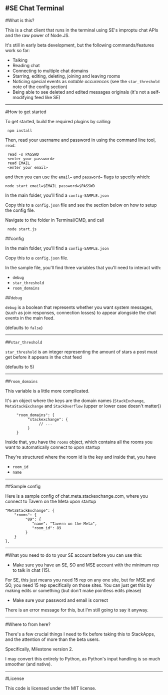 #SE Chat Terminal
---
#What is this?

This is a chat client that runs in the terminal using SE's improptu chat APIs and the raw power of Node.JS.

It's still in early beta development, but the following commands/features work so far:

 - Talking
 - Reading chat
 - Connecting to multiple chat domains
 - Starring, editing, deleting, joining and leaving rooms
 - Noticing special events as _notable occurences_ (see the `star_threshold` note of the config section)
 - Being able to see deleted and edited messages originals (it's not a self-modifying feed like SE)

---
#How to get started

To get started, build the required plugins by calling:

     npm install

Then, read your username and password in using the command line tool, `read`:

     read -s PASSWD
     <enter your password>
     read EMAIL
     <enter your email>

and then you can use the `email=` and `password=` flags to specify which:

    node start email=$EMAIL password=$PASSWD

In the main folder, you'll find a `config-SAMPLE.json`

Copy this to a `config.json` file and see the section below on how to setup the config file.

Navigate to the folder in Terminal/CMD, and call

     node start.js

##config

In the main folder, you'll find a `config-SAMPLE.json`

Copy this to a `config.json` file.

In the sample file, you'll find three variables that you'll need to interact with:


 - `debug`
 - `star_threshold`
 - `room_domains`

 ##`debug`

 `debug` is a boolean that represents whether you want system messages, (such as join responses, connection losses) to appear alongside the chat events in the main feed.

 (defaults to `false`)

 ---
 ##`star_threshold`

 `star_threshold` is an integer representing the amount of stars a post must get before it appears in the chat feed

 (defaults to 5)

 ---
 ##`room_domains`

 This variable is a little more complicated.

 It's an object where the keys are the domain names (`StackExchange`, `MetaStackExchange` and `StackOverflow` (upper or lower case doesn't matter))

```
     "room_domains": {
          "stackexchange": {
               // ...
          }
     }
```

Inside that, you have the `rooms` object, which contains all the rooms you want to automatically connect to upon startup

They're structured where the room id is the key and inside that, you have

 - `room_id`
 - `name`

---
##Sample config

Here is a sample config of chat.meta.stackexchange.com, where you connect to Tavern on the Meta upon startup
>
```
"MetaStackExchange": {
    "rooms": {
         "89": {
            "name": "Tavern on the Meta",
            "room_id": 89
         }
    }
},
```

---
#What you need to do to your SE account before you can use this:

 - Make sure you have an SE, SO and MSE account with the minimum rep to talk in chat (15).

 For SE, this just means you need 15 rep on any one site, but for MSE and SO, you need 15 rep specifically on those sites. You can just get this by making edits or something (but don't make pointless edits please)

 - Make sure your password and email is correct

There is an error message for this, but I'm still going to say it anyway.


---
#Where to from here?

There's a few crucial things I need to fix before taking this to StackApps, and the attention of more than the beta users.

Specifically, Milestone version 2.

I may convert this entirely to Python, as Python's input handling is so much smoother (and native).

---
#License

This code is licensed under the MIT license.
